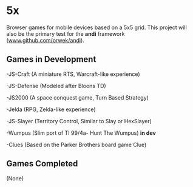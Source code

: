 5x
==

Browser games for mobile devices based on a 5x5 grid.
This project will also be the primary test for the **andi** framework (www.github.com/orwek/andi).


Games in Development
--

-JS-Craft (A miniature RTS, Warcraft-like experience)

-JS-Defense (Modeled after Bloons TD)

-JS2000 (A space conquest game, Turn Based Strategy)

-Jelda (RPG, Zelda-like experience)

-JS-Slayer (Territory Control, Similar to Slay or HexSlayer)

-Wumpus (Slim port of TI 99/4a- Hunt The Wumpus) **in dev**

-Clues (Based on the Parker Brothers board game Clue)


Games Completed
--

(None)

